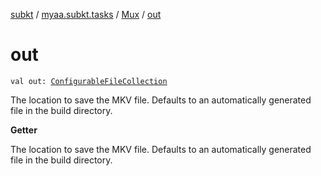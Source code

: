 [subkt](../../index.md) / [myaa.subkt.tasks](../index.md) / [Mux](index.md) / [out](./out.md)

# out

`val out: `[`ConfigurableFileCollection`](https://docs.gradle.org/current/javadoc/org/gradle/api/file/ConfigurableFileCollection.html)

The location to save the MKV file.
Defaults to an automatically generated file in the build directory.

**Getter**

The location to save the MKV file.
Defaults to an automatically generated file in the build directory.

